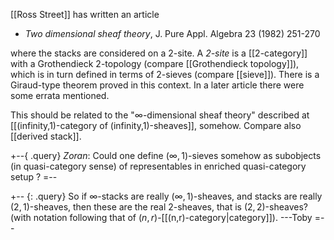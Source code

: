 [[Ross Street]] has written an article

* _Two dimensional sheaf theory_, J. Pure Appl. Algebra 23 (1982) 251-270

where the stacks are considered on a 2-site. A _2-site_ is a [[2-category]] with a Grothendieck 2-topology (compare [[Grothendieck topology]]), which is in turn defined in terms of 2-sieves (compare [[sieve]]). There is a Giraud-type theorem proved in this context. In a later article there were some errata mentioned. 

This should be related to the "$\infty$-dimensional sheaf theory" described at [[(infinity,1)-category of (infinity,1)-sheaves]], somehow. Compare also [[derived stack]].

+--{ .query}
_Zoran_: Could one define $(\infty,1)$-sieves somehow as subobjects (in quasi-category sense) of representables in enriched quasi-category setup ?
=--

+-- {: .query}
So if $\infty$-stacks are really $(\infty,1)$-sheaves, and stacks are really $(2,1)$-sheaves, then these are the real $2$-sheaves, that is $(2,2)$-sheaves? (with notation following that of $(n,r)$-[[(n,r)-category|category]]).  ---Toby
=--